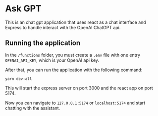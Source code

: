 # Ask GPT

This is an chat gpt application that uses react as a chat interface and Express to handle interact with the OpenAI ChatGPT api.

## Running the application

In the `/functions` folder, you must create a `.env` file with one entry `OPENAI_API_KEY`, which is your OpenAI api key. 

After that, you can run the application with the following command:

```
yarn dev:all
```

This will start the express server on port 3000 and the react app on port 5174. 

Now you can navigate to `127.0.0.1:5174` or `localhost:5174` and start chatting with the assistant.